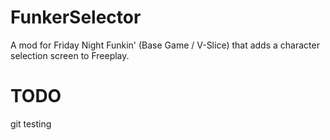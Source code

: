 # FunkerSelector
A mod for Friday Night Funkin' (Base Game / V-Slice) that adds a character selection screen to Freeplay.

# TODO

git testing
